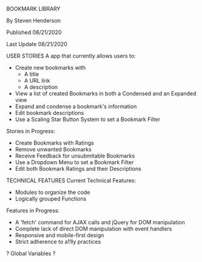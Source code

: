 BOOKMARK LIBRARY

By Steven Henderson

Published 08/21/2020

Last Update 08/21/2020

USER STORIES
A app that currently allows users to:
- Create new bookmarks with
    - A title
    - A URL link
    - A description
- View a list of created Bookmarks in both a Condensed and an Expanded view
- Expand and condense a bookmark's information
- Edit bookmark descriptions
- Use a Scaling Star Button System to set a Bookmark Filter

Stories in Progress:
- Create Bookmarks with Ratings
- Remove unwanted Bookmarks
- Receive Feedback for unsubmitable Bookmarks
- Use a Dropdown Menu to set a Bookmark Filter
- Edit both Bookmark Ratings and their Descriptions


TECHNICAL FEATURES
Current Technical Features:
- Modules to organize the code
- Logically grouped Functions

Features in Progress:
- A 'fetch' command for AJAX calls and jQuery for DOM manipulation
- Complete lack of direct DOM manipulation with event handlers
- Responsive and mobile-first design
- Strict adherence to a11ly practices

? Global Variables ?